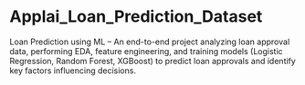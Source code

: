 # Applai_Loan_Prediction_Dataset
Loan Prediction using ML – An end-to-end project analyzing loan approval data, performing EDA, feature engineering, and training models (Logistic Regression, Random Forest, XGBoost) to predict loan approvals and identify key factors influencing decisions.
